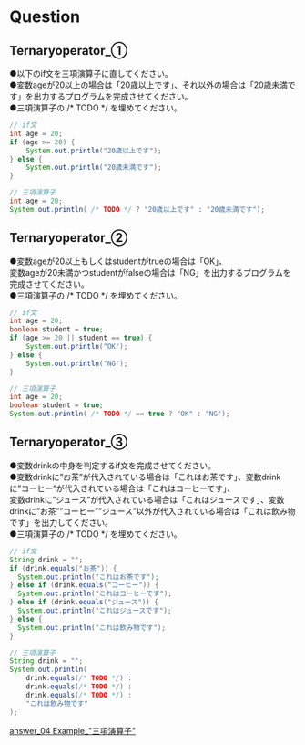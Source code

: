 # Question

## Ternaryoperator_①
●以下のif文を三項演算子に直してください。  
●変数ageが20以上の場合は「20歳以上です」、それ以外の場合は「20歳未満です」を出力するプログラムを完成させてください。  
●三項演算子の /* TODO */ を埋めてください。  
```java
// if文
int age = 20;
if (age >= 20) {
    System.out.println("20歳以上です");
} else {
    System.out.println("20歳未満です");
}
```
```java
// 三項演算子
int age = 20;
System.out.println( /* TODO */ ? "20歳以上です" : "20歳未満です");
```

## Ternaryoperator_②
●変数ageが20以上もしくはstudentがtrueの場合は「OK」、  
 変数ageが20未満かつstudentがfalseの場合は「NG」を出力するプログラムを完成させてください。  
●三項演算子の /* TODO */ を埋めてください。  

```java
// if文
int age = 20;
boolean student = true;
if (age >= 20 || student == true) {
    System.out.println("OK");
} else {
    System.out.println("NG");
}
```
```java
// 三項演算子
int age = 20;
boolean student = true;
System.out.println( /* TODO */ == true ? "OK" : "NG");
```

## Ternaryoperator_③
●変数drinkの中身を判定するif文を完成させてください。  
●変数drinkに”お茶”が代入されている場合は「これはお茶です」、変数drinkに”コーヒー”が代入されている場合は「これはコーヒーです」、  
 変数drinkに”ジュース”が代入されている場合は「これはジュースです」、変数drinkに”お茶””コーヒー””ジュース”以外が代入されている場合は「これは飲み物です」を出力してください。  
●三項演算子の /* TODO */ を埋めてください。

```java
// if文
String drink = "";
if (drink.equals("お茶")) {
  System.out.println("これはお茶です");
} else if (drink.equals("コーヒー")) {
  System.out.println("これはコーヒーです");
} else if (drink.equals("ジュース")) {
  System.out.println("これはジュースです");
} else {
  System.out.println("これは飲み物です");
}
```
```java
// 三項演算子
String drink = "";
System.out.println(
    drink.equals(/* TODO */) : 
    drink.equals(/* TODO */) : 
    drink.equals(/* TODO */) : 
    "これは飲み物です"
);
```

[answer_04 Example_"三項演算子"](https://github.com/ktsuru-cw/Java_training/blob/master/Answer/answer_04_%22%E4%B8%89%E9%A0%85%E6%BC%94%E7%AE%97%E5%AD%90%22.md)
